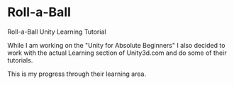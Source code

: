 # Roll-a-Ball
Roll-a-Ball Unity Learning Tutorial

While I am working on the "Unity for Absolute Beginners" I also decided to work with the actual Learning section of Unity3d.com
and do some of their tutorials.

This is my progress through their learning area.
